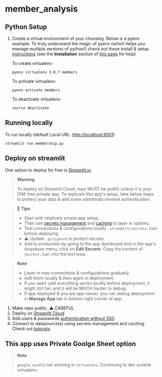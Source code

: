 # member_analysis

## Python Setup
1. Create a virtual environment of your choosing. Below is a pyenv example. To truly understand the magic of pyenv (which helps you manage multiple versions of python!) check out these install & setup [instructions](https://realpython.com/intro-to-pyenv/) (see the **Installation** section of [this page](https://gist.github.com/eliangcs/43a51f5c95dd9b848ddc) for help)

    To create virtualenv:
    ```
    pyenv virtualenv 3.8.7 members
    ```

    To activate virtualenv:
    ```
    pyenv activate members
    ```

    To deactivate virtualenv:
    ```
    source deactivate
    ```

## Running locally
    
   To run locally (default Local URL: [http://localhost:8501](http://localhost:8501))
   ```
   streamlit run membership.py
   ```

## Deploy on streamlit

   One option to deploy for free is [Streamlit.io](https://streamlit.io/)
> **Warning**
> 
> To deploy on Streamlit Cloud, repo  MUST be public unless it is your ONE free private app. To replicate this app's setup, take below steps to protect your data & add some admittedly minimal authentication.

> :memo: **Tips**
>   * Start with relatively simple app setup. 
>   * Then use [secrets management](https://docs.streamlit.io/streamlit-community-cloud/get-started/deploy-an-app/connect-to-data-sources/secrets-management) and [caching](https://docs.streamlit.io/library/advanced-features/caching) to layer in options.
>   * Test connections & configurations locally `.streamlit/secrets.toml` before deploying
>   * :warning: Update `.gitignore` to protect secrets.
>   * Add to production by going to the app dashboard and in the app's dropdown menu, click on **Edit Secrets**. Copy the content of `secrets.toml` into the text area.

> **Note**
>  * Layer in new connections & configurations gradually.
>  * Add them locally & then again in deployment.
>  * If you want until everything works locally before deployment, it might still fail, and it will be MUCH harder to debug.
>  * If app deployed & you are app owner, you can debug deployment in **Manage App** tab in bottom right corner of app.     

1. Make repo public. :warning: CAREFUL
2. Deploy on [Streamlit Cloud](https://docs.streamlit.io/streamlit-community-cloud/get-started/deploy-an-app)
3. Add users & passwords [authentication without SS0](https://docs.streamlit.io/knowledge-base/deploy/authentication-without-sso).
4. Connect to datasource(s) using secrets management and caching. Check out [tutorials](https://docs.streamlit.io/knowledge-base/tutorials/databases).

## This app uses Private Goolge Sheet option
> **Note**
> 
> `google.oauth2` not working in `virtualenv`. Continuing to dev outside virtualenv.     

